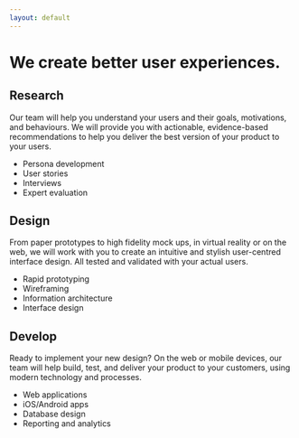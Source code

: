 ```yaml
---
layout: default
---
```

<div class="jumbotron">
  <div class="jumbo-header">
    <h1 class="text-center">We create better user experiences.</h1>
  </div>
</div>
<div class="container">
  <div class="row">
    <div class="col-xs-12 col-md-4">
      <h2 class="text-center"><span class="brand-color"><i class="fa fa-flask" aria-hidden="true"></i></span> Research</h2>
      <p>
        Our team will help you understand your users and their goals, motivations, and behaviours. We will provide you with actionable,
        evidence-based recommendations to help you deliver the best version of your product to your users.
      </p>
      <ul>
        <li>Persona development</li>
        <li>User stories</li>
        <li>Interviews</li>
        <li>Expert evaluation</li>
      </ul>
    </div>
    <div class="col-xs-12 col-md-4">
      <h2 class="text-center"><span class="brand-color"><i class="fa fa-pencil-square-o" aria-hidden="true"></i></span> Design</h2>
      <p>
        From paper prototypes to high fidelity mock ups, in virtual reality or on the web, we will work with you to create an intuitive
        and stylish user-centred interface design. All tested and validated with your actual users.
      </p>
      <ul>
        <li>Rapid prototyping</li>
        <li>Wireframing</li>
        <li>Information architecture</li>
        <li>Interface design</li>
      </ul>
    </div>
    <div class="col-xs-12 col-md-4">
      <h2 class="text-center"><span class="brand-color"><i class="fa fa-code" aria-hidden="true"></i></span> Develop</h2>
      <p>
        Ready to implement your new design? On the web or mobile devices, our team will help build, test, and deliver your product 
        to your customers, using modern technology and processes.
      </p>
      <ul>
        <li>Web applications</li>
        <li>iOS/Android apps</li>
        <li>Database design</li>
        <li>Reporting and analytics</li>
      </ul>
    </div>
  </div>
</div>

